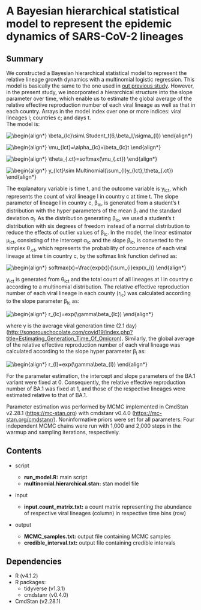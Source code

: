 # A Bayesian hierarchical statistical model to represent the epidemic dynamics of SARS-CoV-2 lineages

## Summary
We constructed a Bayesian hierarchical statistical model to represent the relative lineage growth dynamics with a multinomial logistic regression. This model is basically the same to the one used in [out previous study](https://www.nature.com/articles/s41586-022-04462-1 "Omicron paper"). However, in the present study, we incorporated a hierarchical structure into the slope parameter over time, which enable us to estimate the global average of the relative effective reproduction number of each viral lineage as well as that in each country. Arrays in the model index over one or more indices: viral lineages l; countries c; and days t.  
The model is:

![\begin{align*}
\beta_{lc}\sim\ Student\_t(6,\beta_l,\sigma_{l})
\end{align*}
](https://render.githubusercontent.com/render/math?math=%5Cdisplaystyle+%5Cbegin%7Balign%2A%7D%0A%5Cbeta_%7Blc%7D%5Csim%5C+Student%5C_t%286%2C%5Cbeta_l%2C%5Csigma_%7Bl%7D%29%0A%5Cend%7Balign%2A%7D%0A)  

![\begin{align*}
\mu_{lct}=\alpha_{lc}+\beta_{lc}t
\end{align*}
](https://render.githubusercontent.com/render/math?math=%5Cdisplaystyle+%5Cbegin%7Balign%2A%7D%0A%5Cmu_%7Blct%7D%3D%5Calpha_%7Blc%7D%2B%5Cbeta_%7Blc%7Dt%0A%5Cend%7Balign%2A%7D%0A)

![\begin{align*}
\theta_{.ct}=softmax(\mu_{.ct})
\end{align*}
](https://render.githubusercontent.com/render/math?math=%5Cdisplaystyle+%5Cbegin%7Balign%2A%7D%0A%5Ctheta_%7B.ct%7D%3Dsoftmax%28%5Cmu_%7B.ct%7D%29%0A%5Cend%7Balign%2A%7D%0A)

![\begin{align*}
y_{lct}\sim Multinomial(\sum_{l}y_{lct},\theta_{.ct})
\end{align*}
](https://render.githubusercontent.com/render/math?math=%5Cdisplaystyle+%5Cbegin%7Balign%2A%7D%0Ay_%7Blct%7D%5Csim+Multinomial%28%5Csum_%7Bl%7Dy_%7Blct%7D%2C%5Ctheta_%7B.ct%7D%29%0A%5Cend%7Balign%2A%7D%0A)

The explanatory variable is time t, and the outcome variable is y<sub>lct</sub>, which represents the count of viral lineage l in country c at time t. The slope parameter of lineage l in country c, &beta;<sub>lc</sub>, is generated from a student’s t distribution with the hyper parameters of the mean &beta;<sub>l</sub> and the standard deviation &sigma;<sub>l</sub>. As the distribution generating &beta;<sub>lc</sub>, we used a student’s t distribution with six degrees of freedom instead of a normal distribution to reduce the effects of outlier values of &beta;<sub>lc</sub>. In the model, the linear estimator &mu;<sub>lct</sub>, consisting of the intercept &alpha;<sub>lc</sub> and the slope &beta;<sub>lc</sub>, is converted to the simplex &theta;<sub>.ct</sub>, which represents the probability of occurrence of each viral lineage at time t in country c, by the softmax link function defined as:

![\begin{align*}
softmax(x)=\frac{exp(x)}{\sum_{i}exp(x_i)}
\end{align*}
](https://render.githubusercontent.com/render/math?math=%5Cdisplaystyle+%5Cbegin%7Balign%2A%7D%0Asoftmax%28x%29%3D%5Cfrac%7Bexp%28x%29%7D%7B%5Csum_%7Bi%7Dexp%28x_i%29%7D%0A%5Cend%7Balign%2A%7D%0A)

y<sub>lct</sub> is generated from &theta;<sub>lct</sub> and the total count of all lineages at l in country c according to a multinomial distribution.
	The relative effective reproduction number of each viral lineage in each county (r<sub>lc</sub>) was calculated according to the slope parameter &beta;<sub>lc</sub> as:

![\begin{align*}
r_{lc}=exp(\gamma\beta_{lc})
\end{align*}
](https://render.githubusercontent.com/render/math?math=%5Cdisplaystyle+%5Cbegin%7Balign%2A%7D%0Ar_%7Blc%7D%3Dexp%28%5Cgamma%5Cbeta_%7Blc%7D%29%0A%5Cend%7Balign%2A%7D%0A)


where &gamma; is the average viral generation time (2.1 day) (http://sonorouschocolate.com/covid19/index.php?title=Estimating_Generation_Time_Of_Omicron). Similarly, the global average of the relative effective reproduction number of each viral lineage was calculated according to the slope hyper parameter &beta;<sub>l</sub> as:

![\begin{align*}
r_{l}=exp(\gamma\beta_{l})
\end{align*}
](https://render.githubusercontent.com/render/math?math=%5Cdisplaystyle+%5Cbegin%7Balign%2A%7D%0Ar_%7Bl%7D%3Dexp%28%5Cgamma%5Cbeta_%7Bl%7D%29%0A%5Cend%7Balign%2A%7D%0A)

For the parameter estimation, the intercept and slope parameters of the BA.1 variant were fixed at 0. Consequently, the relative effective reproduction number of BA.1 was fixed at 1, and those of the respective lineages were estimated relative to that of BA.1.

Parameter estimation was performed by MCMC implemented in CmdStan v2.28.1 (https://mc-stan.org) with cmdstanr v0.4.0 (https://mc-stan.org/cmdstanr/). Noninformative priors were set for all parameters. Four independent MCMC chains were run with 1,000 and 2,000 steps in the warmup and sampling iterations, respectively.

## Contents
* script
	* **run_model.R:** main script
	* **multinomial.hierarchical.stan:** stan model file
* input
	* **input.count_matrix.txt:** a count matrix representing the abundance of respective viral lineages (column) in respective time bins (row)

* output
	* **MCMC_samples.txt:** output file containing MCMC samples 
	* **credible_interval.txt:** output file containing credible intervals

## Dependencies
* R (v4.1.2)
* R packages:
	* tidyverse (v1.3.1)
	* cmdstanr (v0.4.0)
* CmdStan (v2.28.1)











